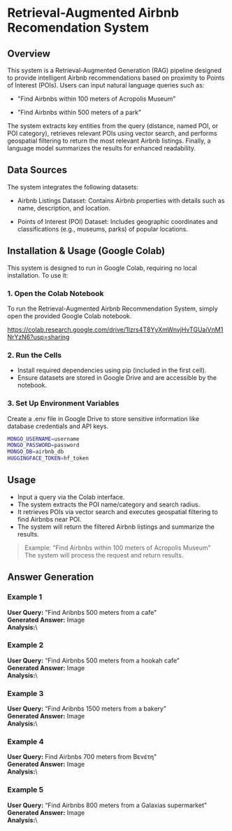 # Retrieval-Augmented Airbnb Recomendation System
## Overview
This system is a Retrieval-Augmented Generation (RAG) pipeline designed to provide intelligent Airbnb recommendations based on proximity to Points of Interest (POIs). Users can input natural language queries such as:

- "Find Airbnbs within 100 meters of Acropolis Museum"

- "Find Airbnbs within 500 meters of a park"

The system extracts key entities from the query (distance, named POI, or POI category), retrieves relevant POIs using vector search, and performs geospatial filtering to return the most relevant Airbnb listings. Finally, a language model summarizes the results for enhanced readability.

## Data Sources

The system integrates the following datasets:

- Airbnb Listings Dataset: Contains Airbnb properties with details such as name, description, and location.

- Points of Interest (POI) Dataset: Includes geographic coordinates and classifications (e.g., museums, parks) of popular locations.

## Installation & Usage (Google Colab)
This system is designed to run in Google Colab, requiring no local installation. To use it:

### 1. Open the Colab Notebook
To run the Retrieval-Augmented Airbnb Recommendation System, simply open the provided Google Colab notebook.

https://colab.research.google.com/drive/1Izrs4T8YyXmWnvjHvTGUaiVnM1NrYzN6?usp=sharing

### 2. Run the Cells
- Install required dependencies using pip (included in the first cell).
- Ensure datasets are stored in Google Drive and are accessible by the notebook.
### 3. Set Up Environment Variables
Create a .env file in Google Drive to store sensitive information like database credentials and API keys.
```bash
MONGO_USERNAME=username
MONGO_PASSWORD=password
MONGO_DB=airbnb_db
HUGGINGFACE_TOKEN=hf_token
```

## Usage
- Input a query via the Colab interface.
- The system extracts the POI name/category and search radius.
- It retrieves POIs via vector search and executes geospatial filtering to find Airbnbs near POI.
- The system will return the filtered Airbnb listings and summarize the results.

> Example: "Find Airbnbs within 100 meters of Acropolis Museum"\
> The system will process the request and return results.


## Answer Generation
### Example 1
**User Query:** "Find Aribnbs 500 meters from a cafe"\
**Generated Answer:** Image\
**Analysis:**\

### Example 2
**User Query:** “Find Airbnbs 500 meters from a hookah cafe”\
**Generated Answer:** Image\
**Analysis:**\

### Example 3
**User Query:** “Find Aribnbs 1500 meters from a bakery”\
**Generated Answer:** Image\
**Analysis:**\

### Example 4
**User Query:** Find Airbnbs 700 meters from Βενέτη”\
**Generated Answer:** Image\
**Analysis:**\

### Example 5
**User Query:** “Find Airbnbs 800 meters from a Galaxias supermarket”\
**Generated Answer:** Image\
**Analysis:**\





